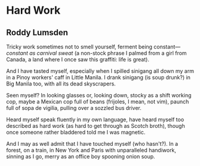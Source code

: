 # Hard Work
## Roddy Lumsden
Tricky work sometimes not to smell yourself,
ferment being constant— _constant as carnival sweat_
(a non-stock phrase I palmed from a girl from Canada,
a land where I once saw this graffiti: life is great).

And I have tasted myself, especially when I spilled
sinigang all down my arm in a Pinoy workers' caff
in Little Manila. I drank sinigang (is soup drunk?)
in Big Manila too, with all its dead skyscrapers.

Seen myself? In looking glasses or, looking down,
stocky as a shift working cop, maybe a Mexican cop
full of beans (frijoles, I mean, not vim), paunch full
of sopa de vigilia, pulling over a sozzled bus driver.

Heard myself speak fluently in my own language,
have heard myself too described as hard work
(as hard to get through as Scotch broth), though once
someone rather bladdered told me I was magnetic.

And I may as well admit that I have touched myself
(who hasn't?). In a forest, on a train, in New York
and Paris with unparalleled handiwork, sinning
as I go, merry as an office boy spooning onion soup.